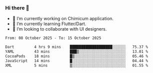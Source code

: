### Hi there 👋

<!--
**devcat37/devcat37** is a ✨ _special_ ✨ repository because its `README.md` (this file) appears on your GitHub profile.-->


- 🔭 I’m currently working on Chimicum application.
- 🌱 I’m currently learning Flutter/Dart.
- 👯 I’m looking to collaborate with UI designers.
<!-- - 🤔 I’m looking for help with ... -->

<!--START_SECTION:waka-->

```txt
From: 08 October 2025 - To: 15 October 2025

Dart         4 hrs 9 mins    ███████████████████░░░░░░   75.37 %
YAML         43 mins         ███▒░░░░░░░░░░░░░░░░░░░░░   13.01 %
CocoaPods    18 mins         █▒░░░░░░░░░░░░░░░░░░░░░░░   05.46 %
JavaScript   14 mins         █░░░░░░░░░░░░░░░░░░░░░░░░   04.44 %
XML          5 mins          ▒░░░░░░░░░░░░░░░░░░░░░░░░   01.55 %
```

<!--END_SECTION:waka-->
